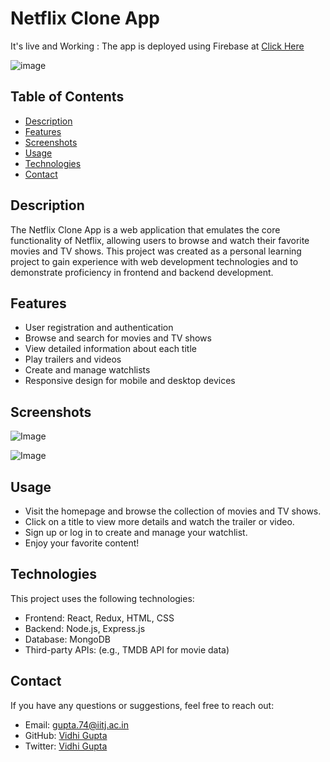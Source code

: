 # Netflix Clone App 

It's live and Working : 
The app is deployed using Firebase at [Click Here](https://netflix-clone-92425.web.app)


![image](https://github.com/vidhihihihihi/netflix-clone/assets/92211866/bbcd20e9-b59e-4f75-b004-38639e67be1c)

## Table of Contents

- [Description](#description)
- [Features](#features)
- [Screenshots](#screenshots)
- [Usage](#usage)
- [Technologies](#technologies)
- [Contact](#contact)

## Description

The Netflix Clone App is a web application that emulates the core functionality of Netflix, allowing users to browse and watch their favorite movies and TV shows. This project was created as a personal learning project to gain experience with web development technologies and to demonstrate proficiency in frontend and backend development.

## Features

- User registration and authentication
- Browse and search for movies and TV shows
- View detailed information about each title
- Play trailers and videos
- Create and manage watchlists
- Responsive design for mobile and desktop devices


## Screenshots

![Image](https://github.com/vidhihihihihi/netflix-clone/assets/92211866/0b89a69e-ddad-4ea0-be96-5a9a5034db49)

![Image](https://github.com/vidhihihihihi/netflix-clone/assets/92211866/09a3d613-f8f8-45d9-bc70-30efb7881f46)


## Usage

- Visit the homepage and browse the collection of movies and TV shows.
- Click on a title to view more details and watch the trailer or video.
- Sign up or log in to create and manage your watchlist.
- Enjoy your favorite content!

## Technologies

This project uses the following technologies:

- Frontend: React, Redux, HTML, CSS
- Backend: Node.js, Express.js
- Database: MongoDB
- Third-party APIs: (e.g., TMDB API for movie data)


## Contact

If you have any questions or suggestions, feel free to reach out:

- Email: gupta.74@iitj.ac.in
- GitHub: [Vidhi Gupta](https://github.com/vidhihihihihi)
- Twitter: [Vidhi Gupta](https://twitter.com/vidhihihihihihi)
